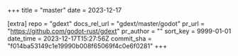 +++
title = "master"
date = 2023-12-17

[extra]
repo = "gdext"
docs_rel_url = "gdext/master/godot"
pr_url = "https://github.com/godot-rust/gdext"
pr_author = ""
sort_key = 9999-01-01
date_time = 2023-12-17T15:27:56Z
commit_sha = "f014ba53149c1e19990b008f65069f4c0e6f0281"
+++


